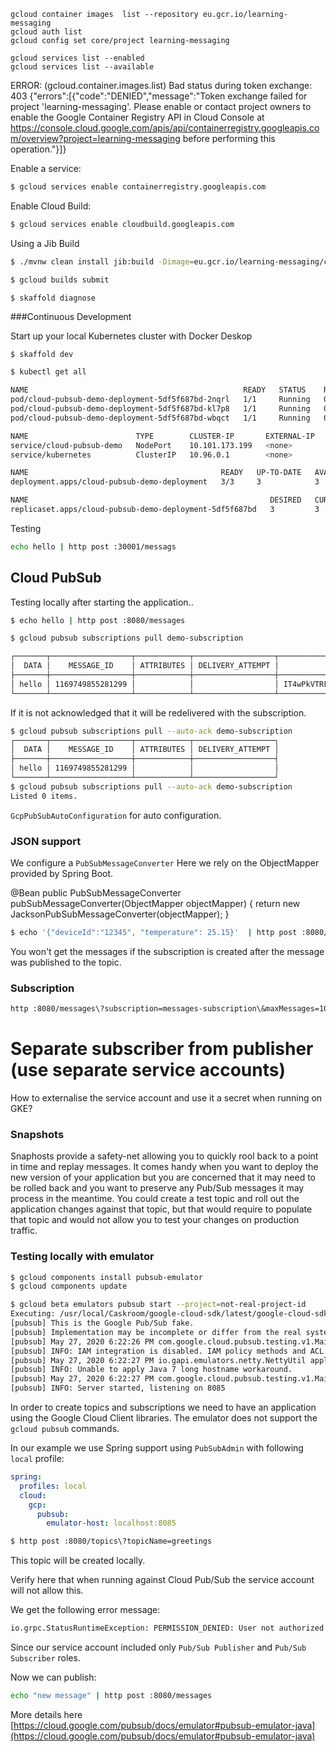  ```
 gcloud container images  list --repository eu.gcr.io/learning-messaging
 gcloud auth list
 gcloud config set core/project learning-messaging
 ```
 
 ```
 gcloud services list --enabled
 gcloud services list --available
 ```

 ERROR: (gcloud.container.images.list) Bad status during token exchange: 403
 {"errors":[{"code":"DENIED","message":"Token exchange failed for project 'learning-messaging'. Please enable or contact project owners to enable the Google Container Registry API in Cloud Console at https://console.cloud.google.com/apis/api/containerregistry.googleapis.com/overview?project=learning-messaging before performing this operation."}]}
 
Enable a service:

```bash
$ gcloud services enable containerregistry.googleapis.com
```

Enable Cloud Build:
```bash
$ gcloud services enable cloudbuild.googleapis.com
```

Using a Jib Build
```bash
$ ./mvnw clean install jib:build -Dimage=eu.gcr.io/learning-messaging/cloud-pubsub-demo
```


```bash
$ gcloud builds submit
```

```bash
$ skaffold diagnose
```


###Continuous Development
 
Start up your local Kubernetes cluster with Docker Deskop 
```
$ skaffold dev
```

```bash
$ kubectl get all
```

```bash
NAME                                                READY   STATUS    RESTARTS   AGE
pod/cloud-pubsub-demo-deployment-5df5f687bd-2nqrl   1/1     Running   0          5m58s
pod/cloud-pubsub-demo-deployment-5df5f687bd-kl7p8   1/1     Running   0          5m58s
pod/cloud-pubsub-demo-deployment-5df5f687bd-wbqct   1/1     Running   0          5m58s

NAME                        TYPE        CLUSTER-IP       EXTERNAL-IP   PORT(S)          AGE
service/cloud-pubsub-demo   NodePort    10.101.173.199   <none>        8080:30001/TCP   5m58s
service/kubernetes          ClusterIP   10.96.0.1        <none>        443/TCP          3d21h

NAME                                           READY   UP-TO-DATE   AVAILABLE   AGE
deployment.apps/cloud-pubsub-demo-deployment   3/3     3            3           5m58s

NAME                                                      DESIRED   CURRENT   READY   AGE
replicaset.apps/cloud-pubsub-demo-deployment-5df5f687bd   3         3         3       5m58s
```

Testing
```bash
echo hello | http post :30001/messags
```


## Cloud PubSub

Testing locally after starting the application..

```bash
$ echo hello | http post :8080/messages
```

```bash
$ gcloud pubsub subscriptions pull demo-subscription
```

```bash
┌───────┬──────────────────┬────────────┬──────────────────┬────────────────────────────────────────────────────────────────────────────────────────────────────────────────────────────────────────────────────────────────────────────────────────────┐
│  DATA │    MESSAGE_ID    │ ATTRIBUTES │ DELIVERY_ATTEMPT │                                                                                           ACK_ID                                                                                           │
├───────┼──────────────────┼────────────┼──────────────────┼────────────────────────────────────────────────────────────────────────────────────────────────────────────────────────────────────────────────────────────────────────────────────────────┤
│ hello │ 1169749855281299 │            │                  │ IT4wPkVTRFAGFixdRkhRNxkIaFEOT14jPzUgKEUSCQpPAihdeTFYPkFVcWhRDRlyfWByaF8WCAUQWiwJURsHaE5tdSVxDBh0dGZxY1IWBABNUnxWUjPb3O6BpMDoPwNOReq94pwmIfPxi81tZiU9XhJLLD5-IDBFQV5AEkwrBURJUytDCypYEU4EIQ │
└───────┴──────────────────┴────────────┴──────────────────┴────────────────────────────────────────────────────────────────────────────────────────────────────────────────────────────────────────────────────────────────────────────────────────────┘
```

If it is not acknowledged that it will be redelivered with the subscription.

```bash
$ gcloud pubsub subscriptions pull --auto-ack demo-subscription
┌───────┬──────────────────┬────────────┬──────────────────┐
│  DATA │    MESSAGE_ID    │ ATTRIBUTES │ DELIVERY_ATTEMPT │
├───────┼──────────────────┼────────────┼──────────────────┤
│ hello │ 1169749855281299 │            │                  │
└───────┴──────────────────┴────────────┴──────────────────┘
$ gcloud pubsub subscriptions pull --auto-ack demo-subscription
Listed 0 items.
```

`GcpPubSubAutoConfiguration` for auto configuration. 

### JSON support

We configure a `PubSubMessageConverter` Here we rely on the ObjectMapper provided by Spring Boot.

@Bean
public PubSubMessageConverter pubSubMessageConverter(ObjectMapper objectMapper) {
    return new JacksonPubSubMessageConverter(objectMapper);
}

```bash
$ echo '{"deviceId":"12345", "temperature": 25.15}'  | http post :8080/measurements
``` 

You won't get the messages if the subscription is created after the message was published to the topic.

### Subscription

```bash
http :8080/messages\?subscription=messages-subscription\&maxMessages=10
```


# Separate subscriber from publisher (use separate service accounts)
How to externalise the service account and use it a secret when running on GKE?


### Snapshots

Snaphosts provide a safety-net allowing you to quickly rool back to a point in time and replay messages.
It comes handy when you want to deploy the new version of your application but you are concerned that it may need 
to be rolled back and you want to preserve any Pub/Sub messages it may process in the meantime.
You could create a test topic and roll out the application changes against that topic, but that would require to populate
that topic and would not allow you to test your changes on production traffic.
 
### Testing locally with emulator

```bash
$ gcloud components install pubsub-emulator
$ gcloud components update
```

```bash
$ gcloud beta emulators pubsub start --project=not-real-project-id
Executing: /usr/local/Caskroom/google-cloud-sdk/latest/google-cloud-sdk/platform/pubsub-emulator/bin/cloud-pubsub-emulator --host=localhost --port=8085
[pubsub] This is the Google Pub/Sub fake.
[pubsub] Implementation may be incomplete or differ from the real system.
[pubsub] May 27, 2020 6:22:26 PM com.google.cloud.pubsub.testing.v1.Main main
[pubsub] INFO: IAM integration is disabled. IAM policy methods and ACL checks are not supported
[pubsub] May 27, 2020 6:22:27 PM io.gapi.emulators.netty.NettyUtil applyJava7LongHostnameWorkaround
[pubsub] INFO: Unable to apply Java 7 long hostname workaround.
[pubsub] May 27, 2020 6:22:27 PM com.google.cloud.pubsub.testing.v1.Main main
[pubsub] INFO: Server started, listening on 8085
```

In order to create topics and subscriptions we need to have an application using the Google Cloud Client libraries. 
The emulator does not support the `gcloud pubsub` commands.

In our example we use Spring support using `PubSubAdmin` with following `local` profile:

```yaml
spring:
  profiles: local
  cloud:
    gcp:
      pubsub:
        emulator-host: localhost:8085
```

```bash
$ http post :8080/topics\?topicName=greetings
```
This topic will be created locally.

Verify here that when running against Cloud Pub/Sub the service account will not allow this.

We get the following error message:

```bash
io.grpc.StatusRuntimeException: PERMISSION_DENIED: User not authorized to perform this action.
```

Since our service account included only `Pub/Sub Publisher` and `Pub/Sub Subscriber` roles.

Now we can publish:

```bash
echo "new message" | http post :8080/messages
```



More details here [https://cloud.google.com/pubsub/docs/emulator#pubsub-emulator-java](https://cloud.google.com/pubsub/docs/emulator#pubsub-emulator-java)
